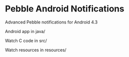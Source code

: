 Pebble Android Notifications
============================

Advanced Pebble notifications for Android 4.3

Android app in java/

Watch C code in src/

Watch resources in resources/